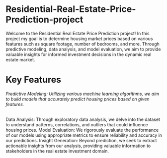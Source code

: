 # Residential-Real-Estate-Price-Prediction-project

Welcome to the Residential Real Estate Price Prediction project!
In this project my goal is to determine housing market prices based on various features such as square footage, number of bedrooms, and more. Through predictive modeling, data analysis, and model evaluation, we aim to provide valuable insights for informed investment decisions in the dynamic real estate market.


# Key Features
<H6>Predictive Modeling: Utilizing various machine learning algorithms, we aim to build models that accurately predict housing prices based on given features.</H6>
Data Analysis: Through exploratory data analysis, we delve into the dataset to understand patterns, correlations, and outliers that could influence housing prices.
Model Evaluation: We rigorously evaluate the performance of our models using appropriate metrics to ensure reliability and accuracy in our predictions.
Insight Generation: Beyond prediction, we seek to extract actionable insights from our analysis, providing valuable information to stakeholders in the real estate investment domain.
